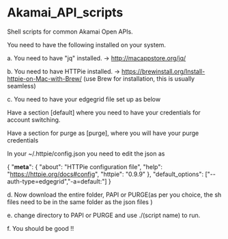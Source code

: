 # Akamai_API_scripts
Shell scripts for common Akamai Open APIs.

You need to have the following installed on your system. 

a. You need to have "jq" installed. -> http://macappstore.org/jq/

b. You need to have HTTPie installed. -> https://brewinstall.org/Install-httpie-on-Mac-with-Brew/ (use Brew for installation, this is usually seamless)

c. You need to have your edgegrid file set up as below 

   Have a section [default] where you need to have your credentials for account switching. 
   
   Have a section for purge as [purge], where you will have your purge credentials
   
   In your ~/.httpie/config.json you need to edit the json as 
   
   {
    "__meta__": {
        "about": "HTTPie configuration file",
        "help": "https://httpie.org/docs#config",
        "httpie": "0.9.9"
    },
    "default_options": ["--auth-type=edgegrid","-a=default:"]
}

d. Now download the entire folder, PAPI or PURGE(as per you choice, the sh files need to be in the same folder as the json files )

e. change directory to PAPI or PURGE and use ./(script name) to run. 

f. You should be good !!


